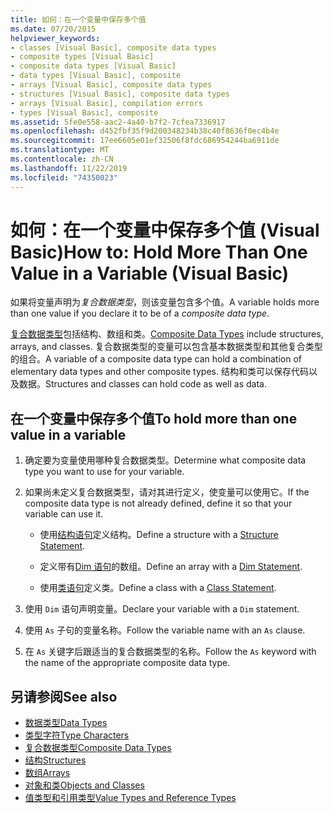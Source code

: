 ```yaml
---
title: 如何：在一个变量中保存多个值
ms.date: 07/20/2015
helpviewer_keywords:
- classes [Visual Basic], composite data types
- composite types [Visual Basic]
- composite data types [Visual Basic]
- data types [Visual Basic], composite
- arrays [Visual Basic], composite data types
- structures [Visual Basic], composite data types
- arrays [Visual Basic], compilation errors
- types [Visual Basic], composite
ms.assetid: 5fe0e558-aac2-4a40-b7f2-7cfea7336917
ms.openlocfilehash: d452fbf35f9d200348234b38c40f8636f0ec4b4e
ms.sourcegitcommit: 17ee6605e01ef32506f8fdc686954244ba6911de
ms.translationtype: MT
ms.contentlocale: zh-CN
ms.lasthandoff: 11/22/2019
ms.locfileid: "74350023"
---
```

# <a name="how-to-hold-more-than-one-value-in-a-variable-visual-basic"></a><span data-ttu-id="cf953-102">如何：在一个变量中保存多个值 (Visual Basic)</span><span class="sxs-lookup"><span data-stu-id="cf953-102">How to: Hold More Than One Value in a Variable (Visual Basic)</span></span>

<span data-ttu-id="cf953-103">如果将变量声明为*复合数据类型*，则该变量包含多个值。</span><span class="sxs-lookup"><span data-stu-id="cf953-103">A variable holds more than one value if you declare it to be of a *composite data type*.</span></span>

<span data-ttu-id="cf953-104">[复合数据类型](../../../../visual-basic/programming-guide/language-features/data-types/composite-data-types.md)包括结构、数组和类。</span><span class="sxs-lookup"><span data-stu-id="cf953-104">[Composite Data Types](../../../../visual-basic/programming-guide/language-features/data-types/composite-data-types.md) include structures, arrays, and classes.</span></span> <span data-ttu-id="cf953-105">复合数据类型的变量可以包含基本数据类型和其他复合类型的组合。</span><span class="sxs-lookup"><span data-stu-id="cf953-105">A variable of a composite data type can hold a combination of elementary data types and other composite types.</span></span> <span data-ttu-id="cf953-106">结构和类可以保存代码以及数据。</span><span class="sxs-lookup"><span data-stu-id="cf953-106">Structures and classes can hold code as well as data.</span></span>

## <a name="to-hold-more-than-one-value-in-a-variable"></a><span data-ttu-id="cf953-107">在一个变量中保存多个值</span><span class="sxs-lookup"><span data-stu-id="cf953-107">To hold more than one value in a variable</span></span>

1. <span data-ttu-id="cf953-108">确定要为变量使用哪种复合数据类型。</span><span class="sxs-lookup"><span data-stu-id="cf953-108">Determine what composite data type you want to use for your variable.</span></span>

2. <span data-ttu-id="cf953-109">如果尚未定义复合数据类型，请对其进行定义，使变量可以使用它。</span><span class="sxs-lookup"><span data-stu-id="cf953-109">If the composite data type is not already defined, define it so that your variable can use it.</span></span>

    - <span data-ttu-id="cf953-110">使用[结构语句](../../../../visual-basic/language-reference/statements/structure-statement.md)定义结构。</span><span class="sxs-lookup"><span data-stu-id="cf953-110">Define a structure with a [Structure Statement](../../../../visual-basic/language-reference/statements/structure-statement.md).</span></span>

    - <span data-ttu-id="cf953-111">定义带有[Dim 语句](../../../../visual-basic/language-reference/statements/dim-statement.md)的数组。</span><span class="sxs-lookup"><span data-stu-id="cf953-111">Define an array with a [Dim Statement](../../../../visual-basic/language-reference/statements/dim-statement.md).</span></span>

    - <span data-ttu-id="cf953-112">使用[类语句](../../../../visual-basic/language-reference/statements/class-statement.md)定义类。</span><span class="sxs-lookup"><span data-stu-id="cf953-112">Define a class with a [Class Statement](../../../../visual-basic/language-reference/statements/class-statement.md).</span></span>

3. <span data-ttu-id="cf953-113">使用 `Dim` 语句声明变量。</span><span class="sxs-lookup"><span data-stu-id="cf953-113">Declare your variable with a `Dim` statement.</span></span>

4. <span data-ttu-id="cf953-114">使用 `As` 子句的变量名称。</span><span class="sxs-lookup"><span data-stu-id="cf953-114">Follow the variable name with an `As` clause.</span></span>

5. <span data-ttu-id="cf953-115">在 `As` 关键字后跟适当的复合数据类型的名称。</span><span class="sxs-lookup"><span data-stu-id="cf953-115">Follow the `As` keyword with the name of the appropriate composite data type.</span></span>

## <a name="see-also"></a><span data-ttu-id="cf953-116">另请参阅</span><span class="sxs-lookup"><span data-stu-id="cf953-116">See also</span></span>

- [<span data-ttu-id="cf953-117">数据类型</span><span class="sxs-lookup"><span data-stu-id="cf953-117">Data Types</span></span>](../../../../visual-basic/language-reference/data-types/index.md)
- [<span data-ttu-id="cf953-118">类型字符</span><span class="sxs-lookup"><span data-stu-id="cf953-118">Type Characters</span></span>](../../../../visual-basic/programming-guide/language-features/data-types/type-characters.md)
- [<span data-ttu-id="cf953-119">复合数据类型</span><span class="sxs-lookup"><span data-stu-id="cf953-119">Composite Data Types</span></span>](../../../../visual-basic/programming-guide/language-features/data-types/composite-data-types.md)
- [<span data-ttu-id="cf953-120">结构</span><span class="sxs-lookup"><span data-stu-id="cf953-120">Structures</span></span>](../../../../visual-basic/programming-guide/language-features/data-types/structures.md)
- [<span data-ttu-id="cf953-121">数组</span><span class="sxs-lookup"><span data-stu-id="cf953-121">Arrays</span></span>](../../../../visual-basic/programming-guide/language-features/arrays/index.md)
- [<span data-ttu-id="cf953-122">对象和类</span><span class="sxs-lookup"><span data-stu-id="cf953-122">Objects and Classes</span></span>](../../../../visual-basic/programming-guide/language-features/objects-and-classes/index.md)
- [<span data-ttu-id="cf953-123">值类型和引用类型</span><span class="sxs-lookup"><span data-stu-id="cf953-123">Value Types and Reference Types</span></span>](../../../../visual-basic/programming-guide/language-features/data-types/value-types-and-reference-types.md)
